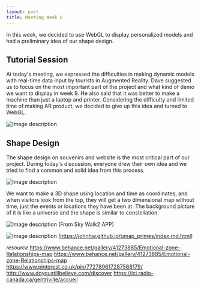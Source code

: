 ```yaml
---
layout: post
title: Meeting Week 6 
---
```




In this week, we decided to use WebGL to display personalized models and had a preliminary idea of our shape design.

## Tutorial Session
At today's meeting, we expressed the difficulties in making dynamic models with real-time data input by tourists in Augmented Reality.  Dave suggested us to focus on the most important part of the project and what kind of demo we want to display in week 9. He also said that it was better to make a machine than just a laptop and printer. Considering the difficulty and limited time of making AR product, we decided to give up this idea and turned to WebGL.

![Image description](/dwd-project/img/ar.PNG)

## Shape Design
The shape design on souvenirs and website is the most critical part of our project. During today's discussion, everyone drew their own idea and we tried to find a common and solid idea from this process.

![Image description](/dwd-project/img/shape_idea.jpg)

We want to make a 3D shape using location and time as coordinates, and when visitors look from the top, they will get a two dimensional map without time, just the events or locations they have been at. The background picture of it is like a universe and the shape is similar to constellation.


![Image description](/dwd-project/img/shape_sample1.JPG)
(From Sky Walk2 APP)

![Image description](/dwd-project/img/shape_sample2.JPG)
(https://johnhw.github.io/umap_primes/index.md.html)


*resource*
https://www.behance.net/gallery/41273885/Emotional-zone-Relationships-map
https://www.behance.net/gallery/41273885/Emotional-zone-Relationships-map
https://www.pinterest.co.uk/pin/772789617287568179/
http://www.doyoustillbelieve.com/discover
https://ici.radio-canada.ca/gentriville/accueil
